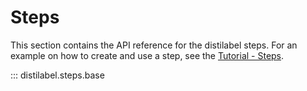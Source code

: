 # Steps

This section contains the API reference for the distilabel steps. For an example on how to create and use a step, see the [Tutorial - Steps](../../sections/learn/steps/index.md).

::: distilabel.steps.base
